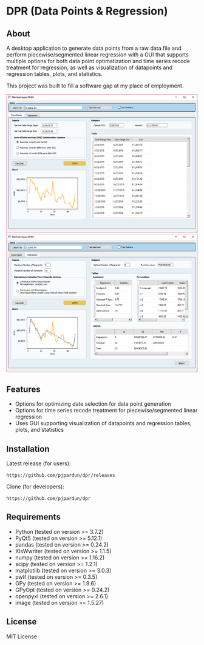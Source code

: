 
# DPR (Data Points & Regression)

## About
A desktop application to generate data points from a raw data file and perform piecewise/segmented linear regression with a GUI that supports multiple options for both data point optimatization and time series recode treatment for regression, as well as visualization of datapoints and regression tables, plots, and statistics.

This project was built to fill a software gap at my place of employment.

![GUI example image.](https://github.com/pjpardun/dpr/blob/master/DPR%20GUI%20Image1.png)
![GUI example image.](https://github.com/pjpardun/dpr/blob/master/DPR%20GUI%20Image2.png)

## Features
- Options for optimizing date selection for data point generation
- Options for time series recode treatment for piecewise/segmented linear regression
- Uses GUI supporting visualization of datapoints and regression tables, plots, and statistics

## Installation
Latest release (for users): 
```
https://github.com/pjpardun/dpr/releases
```
Clone (for developers):
```
https://github.com/pjpardun/dpr
```

## Requirements 
- Python (tested on version >= 3.7.2)
- PyQt5 (tested on version >= 5.12.1)
- pandas (tested on version >= 0.24.2)
- XlsWwriter (tested on version >= 1.1.5)
- numpy (tested on version >= 1.16.2)
- scipy (tested on version >= 1.2.1)
- matplotlib (tested on version >= 3.0.3)
- pwlf (tested on version >= 0.3.5)
- GPy (tested on version >= 1.9.6)
- GPyOpt (tested on version >= 0.24.2)
- openpyxl (tested on version >= 2.6.1)
- image (tested on version >= 1.5.27)




## License
MIT License

